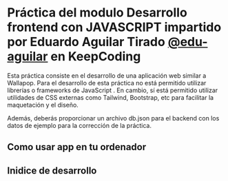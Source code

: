 # Práctica del modulo Desarrollo frontend con JAVASCRIPT impartido por Eduardo Aguilar Tirado [**@edu-aguilar**](https://github.com/edu-aguilar) en KeepCoding

Esta práctica consiste en el desarrollo de una aplicación web similar a Wallapop. Para el desarrollo de esta práctica no está permitido utilizar librerías o frameworks de JavaScript . En cambio, sí está permitido utilizar utilidades de CSS externas como Tailwind, Bootstrap, etc para facilitar la maquetación y el diseño.

Además, deberás proporcionar un archivo db.json para el backend con los datos de ejemplo para la corrección de la práctica.

## Como usar app en tu ordenador

## Inidice de desarrollo
